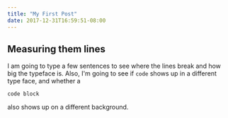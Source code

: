 ```yaml
---
title: "My First Post"
date: 2017-12-31T16:59:51-08:00
---
```


## Measuring them lines

I am going to type a few sentences to see where the lines break and how big the typeface is. Also, I'm going to see if `code` shows up in a different type face, and whether a 

```
code block
```

also shows up on a different background.
